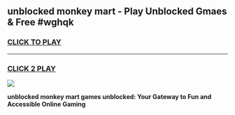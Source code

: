 
## unblocked monkey mart - Play Unblocked Gmaes & Free #wghqk
<h3>
<a href="https://news.freeplayer.one?title=unblocked_monkey_mart&ref=03M">CLICK TO PLAY</a></h3>
<hr>

<h3>
<a href="https://news.freeplayer.one?title=unblocked_monkey_mart&ref=03M">CLICK 2 PLAY</a>
  
</h3>

<a href="https://news.freeplayer.one?title=unblocked_monkey_mart&ref=03M"><img src="https://clearcache.store/games.png"></a>


**unblocked monkey mart games unblocked: Your Gateway to Fun and Accessible Online Gaming**
